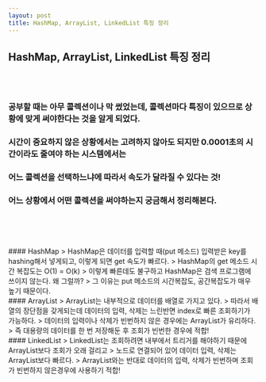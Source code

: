 ```yaml
---
layout: post
title: HashMap, ArrayList, LinkedList 특징 정리
---
```

## HashMap, ArrayList, LinkedList 특징 정리
<br><br>

### 공부할 때는 아무 콜렉션이나 막 썼었는데, 콜렉션마다 특징이 있으므로 상황에 맞게 써야한다는 것을 알게 되었다.
### 시간이 중요하지 않은 상황에서는 고려하지 않아도 되지만 0.0001초의 시간이라도 줄여야 하는 시스템에서는
### 어느 콜렉션을 선택하느냐에 따라서 속도가 달라질 수 있다는 것!
### 어느 상황에서 어떤 콜렉션을 써야하는지 궁금해서 정리해본다.
<br><br>

<br>
#### HashMap
> HashMap은 데이터를 입력할 때(put 메소드) 입력받은 key를 hashing해서 넣게되고, 이렇게 되면 get 속도가 빠르다.
> HashMap의 get 메소드 시간 복잡도는 O(1) = O(k)
> 이렇게 빠른데도 불구하고 HashMap은 검색 프로그램에 쓰이지 않는다. 왜 그럴까?
> 그 이유는 put 메소드의 시간복잡도, 공간복잡도가 매우 높기 때문이다.
<br>
#### ArrayList
> ArrayList는 내부적으로 데이터를 배열로 가지고 있다.
> 따라서 배열의 장단점을 갖게되는데 데이터의 입력, 삭제는 느린반면 index로 빠른 조회하기가 가능하다.
> 데이터의 입력이나 삭제가 빈번하지 않은 경우에는 ArrayList가 유리하다. 
> 즉 대용량의 데이터를 한 번 저장해둔 후 조회가 빈번한 경우에 적합!
<br>
#### LinkedList
> LinkedList는 조회하려면 내부에서 트리거를 해야하기 때문에 ArrayList보다 조회가 오래 걸리고
> 노드로 연결되어 있어 데이터 입력, 삭제는 ArrayList보다 빠르다.
> ArrayList와는 반대로 데이터의 입력, 삭제가 빈번하며 조회가 빈번하지 않은경우에 사용하기 적합!
<br><br>
